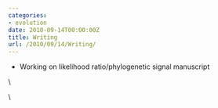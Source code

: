 ```yaml
---
categories:
- evolution
date: 2010-09-14T00:00:00Z
title: Writing
url: /2010/09/14/Writing/
---
```


-   Working on likelihood ratio/phylogenetic signal manuscript

\

\

